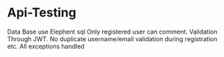 # Api-Testing
Data Base use Elephent sql
Only registered user can comment.
Validation Through JWT.
No duplicate username/email validation during registration etc.
All exceptions handled
